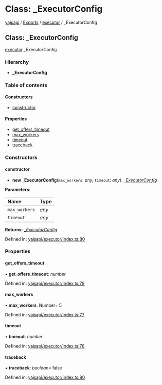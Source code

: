 # Class: \_ExecutorConfig

[yajsapi](../yajsapi.md) / [Exports](../modules/) / [executor](../modules/executor.md) / \_ExecutorConfig

## Class: \_ExecutorConfig

[executor](../modules/executor.md).\_ExecutorConfig

### Hierarchy

* **\_ExecutorConfig**

### Table of contents

#### Constructors

* [constructor](executor._executorconfig.md#constructor)

#### Properties

* [get\_offers\_timeout](executor._executorconfig.md#get_offers_timeout)
* [max\_workers](executor._executorconfig.md#max_workers)
* [timeout](executor._executorconfig.md#timeout)
* [traceback](executor._executorconfig.md#traceback)

### Constructors

#### constructor

+ **new \_ExecutorConfig**\(`max_workers`: _any_, `timeout`: _any_\): [_\_ExecutorConfig_](executor._executorconfig.md)

**Parameters:**

| Name | Type |
| :--- | :--- |
| `max_workers` | _any_ |
| `timeout` | _any_ |

**Returns:** [_\_ExecutorConfig_](executor._executorconfig.md)

Defined in: [yajsapi/executor/index.ts:80](https://github.com/golemfactory/yajsapi/blob/289a25a/yajsapi/executor/index.ts#L80)

### Properties

#### get\_offers\_timeout

• **get\_offers\_timeout**: _number_

Defined in: [yajsapi/executor/index.ts:79](https://github.com/golemfactory/yajsapi/blob/289a25a/yajsapi/executor/index.ts#L79)

#### max\_workers

• **max\_workers**: Number= 5

Defined in: [yajsapi/executor/index.ts:77](https://github.com/golemfactory/yajsapi/blob/289a25a/yajsapi/executor/index.ts#L77)

#### timeout

• **timeout**: _number_

Defined in: [yajsapi/executor/index.ts:78](https://github.com/golemfactory/yajsapi/blob/289a25a/yajsapi/executor/index.ts#L78)

#### traceback

• **traceback**: _boolean_= false

Defined in: [yajsapi/executor/index.ts:80](https://github.com/golemfactory/yajsapi/blob/289a25a/yajsapi/executor/index.ts#L80)

